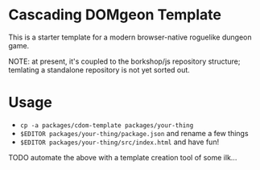 # Cascading DOMgeon Template

This is a starter template for a modern browser-native roguelike dungeon game.

NOTE: at present, it's coupled to the borkshop/js repository
structure; temlating a standalone repository is not yet sorted out.

# Usage

- `cp -a packages/cdom-template packages/your-thing`
- `$EDITOR packages/your-thing/package.json` and rename a few things
- `$EDITOR packages/your-thing/src/index.html` and have fun!

TODO automate the above with a template creation tool of some ilk...
